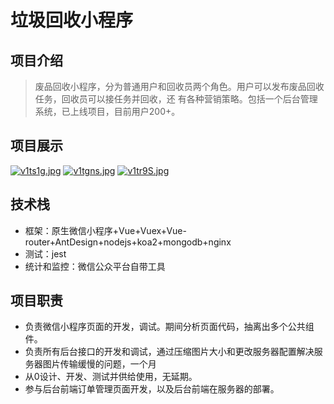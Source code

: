 # 垃圾回收小程序
## 项目介绍
> 废品回收小程序，分为普通用户和回收员两个角色。用户可以发布废品回收任务，回收员可以接任务并回收，还
> 有各种营销策略。包括一个后台管理系统，已上线项目，目前用户200+。
## 项目展示
[![v1ts1g.jpg](https://s1.ax1x.com/2022/08/09/v1ts1g.jpg)](https://imgtu.com/i/v1ts1g=100×200)
[![v1tgns.jpg](https://s1.ax1x.com/2022/08/09/v1tgns.jpg)](https://imgtu.com/i/v1tgns)
[![v1tr9S.jpg](https://s1.ax1x.com/2022/08/09/v1tr9S.jpg)](https://imgtu.com/i/v1tr9S)


## 技术栈
+ 框架：原生微信小程序+Vue+Vuex+Vue-router+AntDesign+nodejs+koa2+mongodb+nginx
+ 测试：jest
+ 统计和监控：微信公众平台自带工具

## 项目职责
+ 负责微信小程序页面的开发，调试。期间分析页面代码，抽离出多个公共组件。
+ 负责所有后台接口的开发和调试，通过压缩图片大小和更改服务器配置解决服务器图片传输缓慢的问题，一个月
+ 从0设计、开发、测试并供给使用，无延期。
+ 参与后台前端订单管理页面开发，以及后台前端在服务器的部署。


